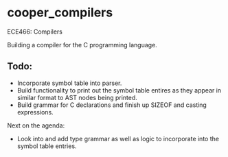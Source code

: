 # cooper_compilers
ECE466: Compilers

Building a compiler for the C programming language.


## Todo:
* Incorporate symbol table into parser.
* Build functionality to print out the symbol table entires as they appear in similar format to AST nodes being printed.
* Build grammar for C declarations and finish up SIZEOF and casting expressions.

Next on the agenda:
* Look into and add type grammar as well as logic to incorporate into the symbol table entries.
